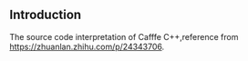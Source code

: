 ## Introduction
The source code interpretation of Cafffe C++,reference from https://zhuanlan.zhihu.com/p/24343706.
